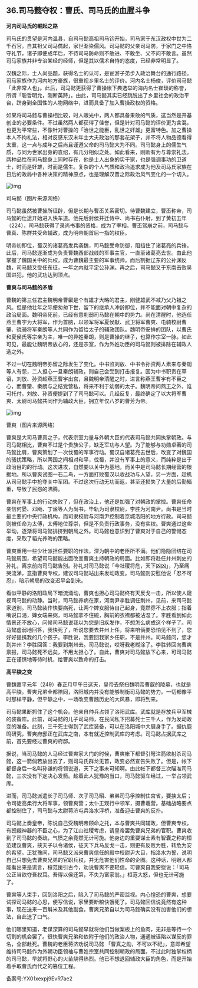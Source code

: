 ## 36.司马懿夺权：曹氏、司马氏的血腥斗争
**河内司马氏的崛起之路**


司马氏的贯望是河内温县，自司马懿高祖司马钧开始，司马家于东汉政权中世为二千石官。自其祖父司马儁起，家世渐染儒风。司马懿的父亲司马防，于家门之中恪守礼节，诸子即便成年后，不待司马防命则不敢进、不敢坐、父不问不敢言。虽然司马家族并非专治某经的经师，但是其以儒术自恃的态度，已经非常明显了。


汉魏之际，士人尚品题，获得名士的认可，是宦游子弟步入政治舞台的通行路径。司马家族作为河内地方豪族，很重视乡里名士的评价。河内名士杨俊，评价司马懿「此非常人也」。此后，司马懿更获得了曹操帐下典选举的海内名士崔琰的称誉，所谓「聪哲明允，刚断英跱」。由此，司马懿其实已经跳脱出了乡里社会的政治平台，跻身到全国性的人物网络中，进而具备了加入曹操政权的资格。


如果将司马懿与曹操相比较，时人眼光中，两人都具备果敢的气质，这当然是开基创业的必要条件。不过虽然两人都获得了佳誉，但是针对司马懿的评价更为含混，也更为平常些，不像针对曹操的「治世之能臣，乱世之奸雄」更富特色。加之曹操本人不拘礼法，相对反感东汉末年士大夫政治的那套花架子，并不将人物品德看得太重，这一点与成年之后尚且谨遵父命的司马懿大为不同。司马懿身上的儒生气质，与同为世家出身的袁绍，有几分相似之处。如此看来，刚断有为与尊崇礼法，两种品性在司马懿身上同时存在，他是士人出身的实干家，也是强调事功的卫道士，时而是奸雄，时而是儒生。复杂的个人气质和政治追求成为他及司马氏家族在日后的政局中各种决策的精神原点，也是理解汉晋之际政治风气变化的一个切入。


![img](https://pic3.zhimg.com/v2-451ba1f49c4d357b63c076243dbb75e9.webp)

司马懿（图片来源网络）


司马懿虽然被曹操所征辟，但是长期与曹丕关系密切。待曹魏建立，曹丕称帝，司马懿的仕途开始进入快车道。他先后封侯并迁侍中、尚书右仆射，到了黄初五年（224），司马懿获得了录尚书事的资格，成为了宰相。曹丕驾崩之前，司马懿与曹真、陈群共受命辅政，成为明帝朝首屈一指的权臣。


明帝初即位，蜀汉的诸葛亮发兵袭魏，司马懿受命防御，阻挡住了诸葛亮的兵锋。此后，司马懿逐渐成为负责曹魏西部战线的军事主官，一直至诸葛亮去世。由此他掌握了魏国关中的兵权，成为曹魏最主要的军事统帅。而后割据辽东的公孙渊反魏，司马懿又受任东征，一年之内就平定公孙渊。再之后，司马懿又于东南击败吴国进犯，他的武功达到顶点。


**曹爽与司马懿的矛盾**


曹魏的第三任君主魏明帝曹叡是个有雄才大略的君主，刚健雄武不减乃父乃祖之风。但是他壮年之际便匆匆下世，留下的继承人冲龄即位，并不能面对朝中复杂的政治局面。魏明帝死前，已经有意削弱司马懿在朝中的势力。尚在清醒时，他选任燕王曹宇为大将军，作为首脑，以领军将军夏侯献、武卫将军曹爽、屯骑校尉曹肇、骁骑将军秦朗等人共同作为留给太子的辅政团队。魏明帝安排的团队，以曹氏和夏侯氏等宗亲为主，唯一的异姓秦朗，则是曹操的继子，也算作宗室一脉。如此可见，最能让魏明帝放心的，还是宗室，作为外姓功臣的司马懿则被排除在辅政人选之外。


不过一切在魏明帝弥留之际发生了变化。中书监刘放、中书令孙资两人素来与秦朗等人有怨，二人担心一旦秦朗辅政，则自己会受到打击报复。因为中书职责在草诏，刘放、孙资趁燕王曹宇出宫，且魏明帝清醒之时，进言称燕王曹宇有不臣之心，而曹肇、秦朗与之结党营私，将来不利于幼弱的太子。魏明帝问燕王之外，谁可托付。刘放、孙资便提到了了司马懿可以。几经反复，最终确定了以大将军曹爽、太尉司马懿共同作为辅政大臣，拥立年仅八岁的曹芳为帝。


![img](https://pic2.zhimg.com/v2-45322c46e34e6c62a5da5fb15e47fada.webp)

曹爽（图片来源网络）


曹爽是大司马曹真之子，代表宗室力量与外朝大臣的代表司马懿共同执掌朝政。与司马懿相比，曹爽不过是个贵族公子，缺乏军功与人望。为了能够与功勋卓著的司马懿比肩，曹爽策划了一次伐蜀的军事行动。蜀汉自诸葛亮去世后，改变了对魏国的骚扰策略，所以两国之间相对和平，伐蜀，并没有军事上的意义，而纯粹是出于政治目的的行动。这次进攻，自然要以关中为基地，而关中是司马懿长期经营的根据地。所以曹爽试图一石二鸟，一方面打败蜀汉以收战功与人望，另一方面，趁机从司马懿手中抢夺关中军团。不过这次行动无功而返，甚至还损失了大量的后勤辎重，导致了民怨的沸腾。


曹爽在军事上的行动失败了，但在政治上，他还是加强了对朝政的掌控。曹爽任命亲信何晏、邓飏、丁谧等人为尚书，毕轨为司隶校尉，李胜为河南尹。尚书是当时最主要的中央行政机构，而司隶校尉与河南尹控制着京城洛阳的地方行政。司马懿则被任命为太傅，太傅地位尊崇，但是不负责行政事务，没有实权。曹爽通过这些举动，逐渐将司马懿排挤到朝局之外。司马懿也意识到了曹爽对于自己的警惕态度，采取了韬光养晦的策略。


曹爽重用一些少壮派担任要职的作法，深为朝中的老臣所不满。他们隐隐团结在司马懿周围，希望司马懿能出面改变曹爽主持朝政的局面。比如即将赴任并州刺史的孙礼，离京前向司马懿告别。孙礼对司马懿说「今社稷将危，天下凶凶」，乃至痛哭流涕，意指曹爽专权，建议司马懿站出来发动政变。司马懿则安慰他说「忍不可忍」，暗示朝局的改变迟早会到来。


看似平静的洛阳政局下暗流涌动，曹爽也担心司马懿终有天反戈一击，所以使人窥视司马懿的动静。当时，司马懿养病在家，河南尹李胜调任荆州，见前，来司马懿家道别。司马懿装作快要病死，让两个婢女服侍自己起身，竟然穿不上衣服；指着嘴说口渴，婢女端来粥，司马懿拿不住碗，胸前的衣襟都被沾湿了。李胜看到如此情景还不放心，问候司马懿说我以为您是旧疾发作，不想怎么病成这个样子了。司马懿虚弱地回答，我快死了，听说您要去并州上任，将来咱俩要恐怕见不到了，您好好提携我的几个孩子。李胜说，我要回我家乡任职，不是并州。司马懿问，您才到并州？李胜回答：我要到荆州去。司马懿说，哎呀我老糊涂了。李胜转回向曹爽禀报，司马懿死不远矣，不用太担心了。自此，曹爽对司马懿放下心来，可司马懿正在谨慎地等待时机，给曹爽以致命的打击。


**高平陵之变**


曹魏嘉平元年（249）春正月甲午日这天，皇帝去祭扫魏明帝曹叡的陵墓，也就是高平陵。曹爽兄弟全都陪同，洛阳城内并没有能够制衡司马懿的势力。一切都像平时那样平静，但平静之中，一场改变曹魏历史的大风暴，即将到来。


司马懿果断抓住了这个机会。他亲自帅兵占领了洛阳武库。武库就是存放兵甲军械的装备库。此前，司马懿的儿子司马师，在民间私下招募死士三千人，作为发动政变的准备。此刻，三千死士得到了武库装备，可以在洛阳城中大展身手了。据仇鹿鸣研究，曹爽府邸正在武库之南，本有就近控制武库的考虑。司马懿占据武库之前，首先要经过曹爽的府邸。


据说，当司马懿的人马经过曹爽家大门的时候，曹爽帐下都督引弩注箭欲射杀司马懿，这一箭倘若放出去了，则司马氏群龙无首，政变必然宣告失败了。但是，帐下都督身后一名叫孙谦的将领说道，天下之事未可知啊。由此帐下都督三次瞄准司马懿，三次没有下定决心发箭。趁着此人犹豫的当口，司马懿驱车经过，一举占领武库。


进而，司马懿派遣长子司马师、次子司马昭、弟弟司马孚控制住宫省，要挟太后；令司徒高柔行大将军事，领曹爽营；太仆王观行中领军，摄曹羲营。基础战略要点都控制住了，司马懿与太尉蒋济屯兵洛水浮桥，准备迎击曹爽的反扑。


司马懿上奏皇帝，陈说自己受魏明帝顾命之托，本与曹爽共同辅政，但曹爽专权，有觊觎神器的不臣之心，为了江山社稷考虑，请皇帝罢免曹爽兄弟的官职。曹爽收到了司马懿的奏疏，气愤之余竟然无计可施。他身边的重要谋士素有智囊之称的桓范建议曹爽，挟天子以令诸侯，征天下兵马反戈一击，则更有反败为胜，转危为安的希望。正犹豫间，司马懿又派来曹爽信任的殿中校尉尹大目，指洛水为誓，说明自己只想免去曹爽兄弟的官职兵权，并无危害他们性命的企图。这种话，明眼人都能看出来是谎言，桓范援引古今，劝说曹爽不要轻信。可曹爽自我安慰说：「司马公正当欲夺吾权耳。吾得以侯还第，不失为富家翁。」桓范大怒，但也无计可施了。


曹爽等人束手，回到洛阳之后，陷入了司马懿的严密监视。内心惶恐的曹爽，想要试探司马懿的心思，便写信说，家里要断粮快饿死了。司马懿回信说竟然有这种事，现在送来一百斛米及其他副食。曹爽兄弟自以为司马懿确实没有加害他们的想法，自此送了口气。


他们哪里知道，老谋深算的司马懿早就将他们当做案板上的鱼肉，无非是等待一个切割的机会罢了。很快曹爽兄弟和依附于他们的政治人物，通通被诬陷以谋反的罪名，全部赴死。曹魏的老臣蒋济劝说司马懿 「曹真之勋，不可以不祀」，意即希望维持司马懿作为外朝功臣领袖与曹姓宗室共同控制朝政的局面。不过此时独掌权柄的司马懿，早就将野心的火苗烧得热烈。他已不想退回辅政大臣的角色，而是开始着手取曹氏而代之的篡位工程。


备案号:YX01xexpj9EvR7ae2


